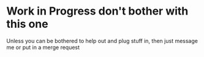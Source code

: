 # Work in Progress don't bother with this one

Unless you can be bothered to help out and plug stuff in, then just message me or put in a merge request